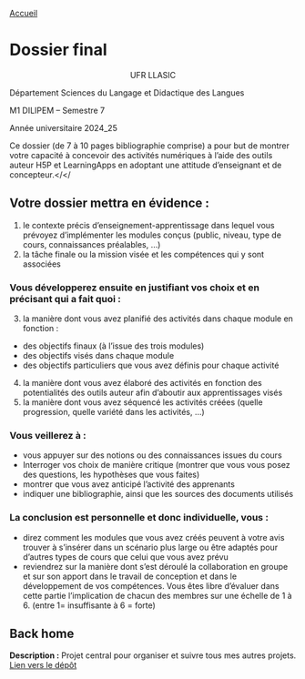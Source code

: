 [Accueil](https://github.com/ugadavid/ugacsp)

# Dossier final

<p align="center">UFR LLASIC

Département Sciences du Langage et Didactique des Langues

M1 DILIPEM – Semestre 7

Année universitaire 2024_25

Ce dossier (de 7 à 10 pages bibliographie comprise) a pour but de montrer votre capacité à concevoir des activités numériques à l’aide des outils auteur H5P et LearningApps en adoptant une attitude d’enseignant et de concepteur.</</</p>

## Votre dossier mettra en évidence :

1. le contexte précis d’enseignement-apprentissage dans lequel vous prévoyez d’implémenter les modules conçus (public, niveau, type de cours, connaissances préalables, …)
2. la tâche finale ou la mission visée et les compétences qui y sont associées

### Vous développerez ensuite en justifiant vos choix et en précisant qui a fait quoi :

3. la manière dont vous avez planifié des activités dans chaque module en fonction :

- des objectifs finaux (à l’issue des trois modules)
- des objectifs visés dans chaque module
- des objectifs particuliers que vous avez définis pour chaque activité

4. la manière dont vous avez élaboré des activités en fonction des potentialités des outils auteur afin d’aboutir aux apprentissages visés
5. la manière dont vous avez séquencé les activités créées (quelle progression, quelle variété dans les activités, …)

### Vous veillerez à :

- vous appuyer sur des notions ou des connaissances issues du cours
- Interroger vos choix de manière critique (montrer que vous vous posez des questions, les hypothèses que vous faites)
- montrer que vous avez anticipé l’activité des apprenants
- indiquer une bibliographie, ainsi que les sources des documents utilisés

### La conclusion est personnelle et donc individuelle, vous :

- direz comment les modules que vous avez créés peuvent à votre avis trouver à s’insérer dans un scénario plus large ou être adaptés pour d’autres types de cours que celui que vous avez prévu
- reviendrez sur la manière dont s’est déroulé la collaboration en groupe et sur son apport dans le travail de conception et dans le développement de vos compétences.
  Vous êtes libre d’évaluer dans cette partie l’implication de chacun des membres sur une échelle de 1 à 6. (entre 1= insuffisante à 6 = forte)

## Back home

**Description :** Projet central pour organiser et suivre tous mes autres projets.
[Lien vers le dépôt](https://github.com/ugadavid/project-manager)
